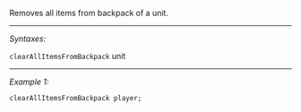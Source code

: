 Removes all items from backpack of a unit.


---
*Syntaxes:*

`clearAllItemsFromBackpack` unit

---
*Example 1:*

```sqf
clearAllItemsFromBackpack player;
```